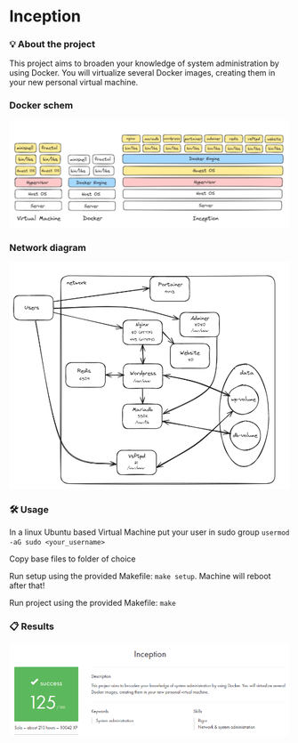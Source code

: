 # Inception

### 💡 About the project

This project aims to broaden your knowledge of system administration by using Docker. You will virtualize several Docker images, creating them in your new personal virtual machine.

### Docker schem

<img src="docker_schem.png" alt="Docker Schem" width="800">

### Network diagram

<img src="net_diagram.png" alt="Network Diagram" width="800">

### 🛠️ Usage

In a linux Ubuntu based Virtual Machine put your user in sudo group ```usermod -aG sudo <your_username>```

Copy base files to folder of choice

Run setup using the provided Makefile: ```make setup```. Machine will reboot after that!

Run project using the provided Makefile: ```make```

### 📋 Results

<img src="inception.png" alt="Inception Results" width="800">
